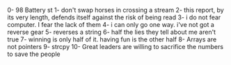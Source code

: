0- 98 Battery st
1- don't swap horses in crossing a stream
2- this report, by its very length, defends itself against the risk of being read
3- i do not fear computer. I fear the lack of them
4- i can only go one way. i've not got a reverse gear
5- reverses a string
6- half the lies they tell about me aren't true
7- winning is only half of it. having fun is the other half
8- Arrays are not pointers
9- strcpy
10- Great leaders are willing to sacrifice the numbers to save the people
